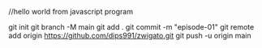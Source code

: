 //hello world from javascript program 

<!DOCTYPE html>
<html lang="en">
<head>
    <meta charset="UTF-8">
    <meta name="viewport" content="width=device-width, initial-scale=1.0">
    <title>Namste-react</title>
</head>
<body>
    <div id="root"></div>
    <script>
        const heading = document.createElement("h1");
        heading.innerHTML = "hello world from javascript";
        const root = document.getElementById("root");

        root.appendChild(heading);
    </script>
</body>
</html>


//hello world from react 
what emmit
add react cdn link 
what is cdn link

<script crossorigin src="https://unpkg.com/react@18/umd/react.development.js"></script>
<script crossorigin src="https://unpkg.com/react-dom@18/umd/react-dom.development.js"></script>

<script>
    const heading = React.createElement("h1", {}, "hello world from react");
    const root= ReactDOM.createRoot(document.getElementById("root"));
    root.render(heading);
</script>



git init
git branch -M main
git add .
git commit -m "episode-01"
git remote add origin https://github.com/dips991/zwigato.git
git push -u origin main